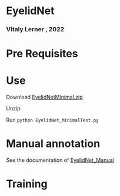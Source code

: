 # EyelidNet
 
### Vitaly Lerner , 2022


# Pre Requisites

# Use
Download [EyelidNetMinimal.zip](EyelidNetMinimal.zip) 

Unzip

Run `python EyelidNet_MinimalTest.py`


# Manual annotation 
See the documentation of [EyelidNet_Manual](Documentation/EyelidNet_Manual.md)

# Training





